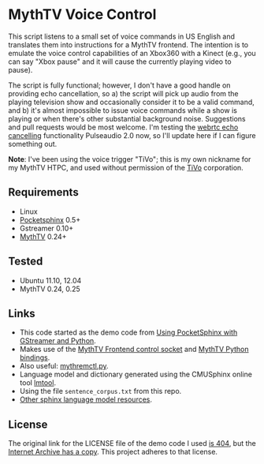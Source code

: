 # MythTV Voice Control

This script listens to a small set of voice commands in US English and translates them into instructions for a MythTV frontend. The intention is to emulate the voice control capabilities of an Xbox360 with a Kinect (e.g., you can say "Xbox pause" and it will cause the currently playing video to pause).

The script is fully functional; however, I don't have a good handle on providing echo cancellation, so a) the script will pick up audio from the playing television show and occasionally consider it to be a valid command, and b) it's almost impossible to issue voice commands while a show is playing or when there's other substantial background noise. Suggestions and pull requests would be most welcome. I'm testing the [webrtc echo cancelling](http://cgit.freedesktop.org/pulseaudio/webrtc-audio-processing/tree/README) functionality Pulseaudio 2.0 now, so I'll update here if I can figure something out.

**Note**: I've been using the voice trigger "TiVo"; this is my own nickname for my MythTV HTPC, and used without permission of the [TiVo](http://www.tivo.com/) corporation.

## Requirements
* Linux
* [Pocketsphinx](http://cmusphinx.sourceforge.net/wiki/download/) 0.5+
* Gstreamer 0.10+
* [MythTV](http://www.mythtv.org/) 0.24+

## Tested
* Ubuntu 11.10, 12.04
* MythTV 0.24, 0.25

## Links
* This code started as the demo code from [Using PocketSphinx with GStreamer and Python](http://cmusphinx.sourceforge.net/wiki/gstreamer).
* Makes use of the [MythTV Frontend control socket](http://www.mythtv.org/wiki/Frontend_control_socket) and [MythTV Python bindings](http://www.mythtv.org/wiki/Python_bindings#Frontend.28host.2C_port.29).
 * Also useful: [mythremctl.py](http://www.mythtv.org/wiki/Mythremctl.py).
* Language model and dictionary generated using the CMUSphinx online tool [lmtool](http://www.speech.cs.cmu.edu/tools/lmtool-new.html).
 * Using the file `sentence_corpus.txt` from this repo.
 * [Other sphinx language model resources](http://www.speech.cs.cmu.edu/sphinx/models/#lm).

## License
The original link for the LICENSE file of the demo code I used [is 404](http://cmusphinx.sourceforge.net/html/LICENSE), but the [Internet Archive has a copy](http://web.archive.org/web/20090626063031/http://cmusphinx.sourceforge.net/html/LICENSE). This project adheres to that license.
